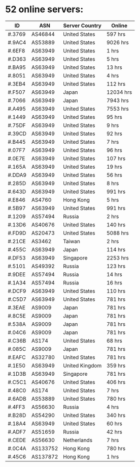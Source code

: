 # 52 online servers:

| ID | ASN | Server Country | Online |
| ------ | ------ | ------ | ------ |
| #.3769 | AS46844 | United States | 597 hrs |
| #.9AC4 | AS53889 | United States | 9026 hrs |
| #.6EF8 | AS63949 | United States | 1 hrs |
| #.D363 | AS63949 | United States | 5 hrs |
| #.BA95 | AS63949 | United States | 13 hrs |
| #.8051 | AS63949 | United States | 4 hrs |
| #.3EB4 | AS63949 | United States | 112 hrs |
| #.F507 | AS63949 | Japan | 12034 hrs |
| #.7066 | AS63949 | Japan | 7943 hrs |
| #.A495 | AS63949 | United States | 7553 hrs |
| #.1449 | AS63949 | United States | 95 hrs |
| #.75DF | AS63949 | United States | 9 hrs |
| #.39CD | AS63949 | United States | 92 hrs |
| #.B445 | AS63949 | United States | 7 hrs |
| #.07F7 | AS63949 | United States | 96 hrs |
| #.0E7E | AS63949 | United States | 107 hrs |
| #.165A | AS63949 | United States | 19 hrs |
| #.DDA9 | AS63949 | United States | 56 hrs |
| #.285D | AS63949 | United States | 8 hrs |
| #.643D | AS63949 | United States | 991 hrs |
| #.E846 | AS4760 | Hong Kong | 5 hrs |
| #.5B97 | AS63949 | United States | 991 hrs |
| #.1209 | AS57494 | Russia | 2 hrs |
| #.13D6 | AS40676 | United States | 140 hrs |
| #.FD9D | AS20473 | United States | 5088 hrs |
| #.21CE | AS3462 | Taiwan | 2 hrs |
| #.455C | AS63949 | Japan | 114 hrs |
| #.DF53 | AS63949 | Singapore | 2253 hrs |
| #.5101 | AS49392 | Russia | 123 hrs |
| #.9DEE | AS57494 | Russia | 14 hrs |
| #.1A34 | AS57494 | Russia | 16 hrs |
| #.DCF9 | AS63949 | United States | 110 hrs |
| #.C5D7 | AS63949 | United States | 781 hrs |
| #.3EAE | AS9009 | Japan | 781 hrs |
| #.8C5E | AS9009 | Japan | 781 hrs |
| #.538A | AS9009 | Japan | 781 hrs |
| #.04C6 | AS9009 | Japan | 781 hrs |
| #.C36B | AS174 | United States | 68 hrs |
| #.085C | AS9009 | Japan | 781 hrs |
| #.EAFC | AS32780 | United States | 781 hrs |
| #.1E50 | AS63949 | United Kingdom | 359 hrs |
| #.1D3B | AS63949 | Singapore | 781 hrs |
| #.C5C1 | AS40676 | United States | 406 hrs |
| #.48C0 | AS174 | United States | 7 hrs |
| #.6ADB | AS53889 | United States | 780 hrs |
| #.4FF3 | AS56630 | Russia | 4 hrs |
| #.B28D | AS54290 | United States | 340 hrs |
| #.18A4 | AS63949 | United States | 60 hrs |
| #.ADF7 | AS51659 | Russia | 42 hrs |
| #.CEDE | AS56630 | Netherlands | 7 hrs |
| #.0C4A | AS133752 | Hong Kong | 780 hrs |
| #.45C6 | AS137872 | Hong Kong | 1 hrs |

